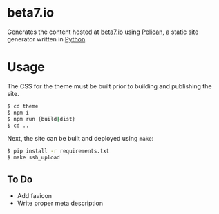 # beta7.io

Generates the content hosted at [beta7.io](https://beta7.io) using [Pelican](https://blog.getpelican.com), a static site generator written in [Python](https://python.org).


# Usage

The CSS for the theme must be built prior to building and publishing the site.

```bash
$ cd theme
$ npm i
$ npm run {build|dist}
$ cd ..
```

Next, the site can be built and deployed using `make`:

```bash
$ pip install -r requirements.txt
$ make ssh_upload
```

## To Do

- Add favicon
- Write proper meta description
